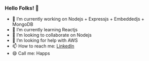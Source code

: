 ### Hello Folks! 👋

- 🔭 I’m currently working on Nodejs + Expressjs + Embeddedjs + MongoDB
- 🌱 I’m currently learning Reactjs
- 👯 I’m looking to collaborate on Nodejs
- 🤔 I’m looking for help with AWS
- 📫 How to reach me: [LinkedIn](https://www.linkedin.com/in/happy-patel-11789b191)
- 😄 Call me: Happs


